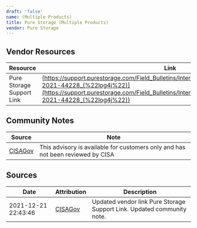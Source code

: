 ```yaml
---
draft: 'false'
name: (Multiple Products)
title: Pure Storage (Multiple Products)
vendor: Pure Storage
---
```


## Vendor Resources
| Resource | Link |
| --- | --- |
| Pure Storage Support Link | [https://support.purestorage.com/Field_Bulletins/Interim_Security_Advisory_Regarding_CVE-2021-44228_(%22log4j%22)](https://support.purestorage.com/Field_Bulletins/Interim_Security_Advisory_Regarding_CVE-2021-44228_(%22log4j%22)) |


## Community Notes
| Source | Note |
| --- | --- |
| [CISAGov](https://raw.githubusercontent.com/cisagov/log4j-affected-db/develop/README.md) | This advisory is available for customers only and has not been reviewed by CISA |

## Sources
| Date | Attribution | Description |
| --- | --- | --- |
| 2021-12-21 22:43:46 | [CISAGov](https://raw.githubusercontent.com/cisagov/log4j-affected-db/develop/README.md) | Updated vendor link Pure Storage Support Link. Updated community note.  |
